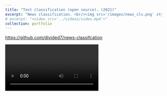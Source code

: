 ```yaml
---
title: "Text classification (open source). (2021)"
excerpt: "News classification. <br/><img src='/images/news_cls.png' style='max-width: 500px;'>"
# excerpt: "<video src='../videos/video.mp4'>"
collection: portfolio
---
```


https://github.com/divided7/news-classifcation

<video src="/videos/news_cls.mp4" controls style="max-width: 700px;">
  Your browser does not support the video tag.
</video>


